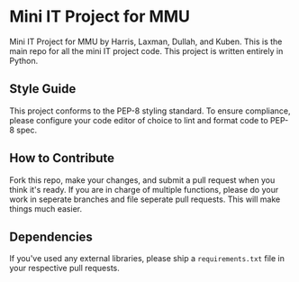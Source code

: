 # Mini IT Project for MMU
Mini IT Project for MMU by Harris, Laxman, Dullah, and Kuben. This is the main repo for all the mini IT project code. This project is written entirely in Python.

## Style Guide
This project conforms to the PEP-8 styling standard. To ensure compliance, please configure your code editor of choice to lint and format code to PEP-8 spec.

## How to Contribute
Fork this repo, make your changes, and submit a pull request when you think it's ready. If you are in charge of multiple functions, please do your work in seperate branches and file seperate pull requests. This will make things much easier.

## Dependencies
If you've used any external libraries, please ship a `requirements.txt` file in your respective pull requests.
